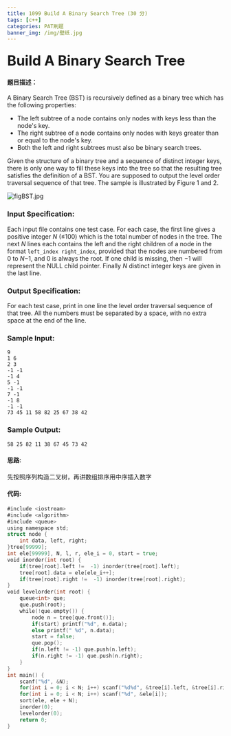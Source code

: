```yaml
---
title: 1099 Build A Binary Search Tree (30 分)
tags: [c++]
categories: PAT刷题
banner_img: /img/壁纸.jpg
---
```


### <font size=6px>Build A Binary Search Tree </font>

#### 题目描述：

A Binary Search Tree (BST) is recursively defined as a binary tree which has the following properties:

- The left subtree of a node contains only nodes with keys less than the node's key.
- The right subtree of a node contains only nodes with keys greater than or equal to the node's key.
- Both the left and right subtrees must also be binary search trees.

Given the structure of a binary tree and a sequence of distinct integer keys, there is only one way to fill these keys into the tree so that the resulting tree satisfies the definition of a BST. You are supposed to output the level order traversal sequence of that tree. The sample is illustrated by Figure 1 and 2.

![figBST.jpg](https://images.ptausercontent.com/24c2521f-aaed-4ef4-bac8-3ff562d80a1b.jpg)

### Input Specification:

Each input file contains one test case. For each case, the first line gives a positive integer *N* (≤100) which is the total number of nodes in the tree. The next *N* lines each contains the left and the right children of a node in the format `left_index right_index`, provided that the nodes are numbered from 0 to *N*−1, and 0 is always the root. If one child is missing, then −1 will represent the NULL child pointer. Finally *N* distinct integer keys are given in the last line.

### Output Specification:

For each test case, print in one line the level order traversal sequence of that tree. All the numbers must be separated by a space, with no extra space at the end of the line.

### Sample Input:

```in
9
1 6
2 3
-1 -1
-1 4
5 -1
-1 -1
7 -1
-1 8
-1 -1
73 45 11 58 82 25 67 38 42
```

### Sample Output:

```out
58 25 82 11 38 67 45 73 42
```

#### 思路:

先按照序列构造二叉树，再讲数组排序用中序插入数字

#### 代码:

```go
#include <iostream>
#include <algorithm>
#include <queue>
using namespace std;
struct node {
    int data, left, right;
}tree[99999];
int ele[99999], N, l, r, ele_i = 0, start = true;
void inorder(int root) {
    if(tree[root].left !=  -1) inorder(tree[root].left);
    tree[root].data = ele[ele_i++];
    if(tree[root].right !=  -1) inorder(tree[root].right);
}
void levelorder(int root) {
    queue<int> que;
    que.push(root);
    while(!que.empty()) {
        node n = tree[que.front()];
        if(start) printf("%d", n.data);
        else printf(" %d", n.data);
        start = false;
        que.pop();
        if(n.left != -1) que.push(n.left);
        if(n.right != -1) que.push(n.right);
    }
}
int main() {
    scanf("%d", &N);
    for(int i = 0; i < N; i++) scanf("%d%d", &tree[i].left, &tree[i].right);
    for(int i = 0; i < N; i++) scanf("%d", &ele[i]);
    sort(ele, ele + N);
    inorder(0);
    levelorder(0);
    return 0;
}

```

